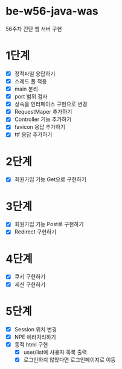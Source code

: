 # be-w56-java-was
56주차 간단 웹 서버 구현

# 1단계
- [x] 정적파일 응답하기
- [x] 스레드 풀 적용
- [x] main 분리
- [x] port 범위 검사
- [x] 상속을 인터페이스 구현으로 변경
- [x] RequestMaper 추가하기
- [x] Controller 기능 추가하기
- [x] favicon 응답 추가하기
- [x] ttf 응답 추가하기

# 2단계
- [x] 회원가입 기능 Get으로 구현하기

# 3단계
- [x] 회원가입 기능 Post로 구현하기
- [x] Redirect 구현하기

# 4단계
- [x] 쿠키 구현하기
- [x] 세션 구현하기

# 5단계
- [x] Session 위치 변경
- [x] NPE 에러처리하기
- [x] 동적 html 구현
  - [x] user/list에 사용자 목록 출력
  - [x] 로그인하지 않았다면 로그인페이지로 이동
